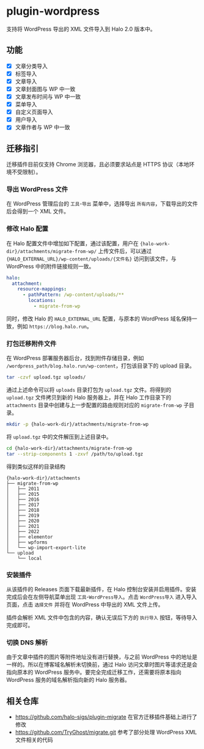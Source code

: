 # plugin-wordpress

支持将 WordPress 导出的 XML 文件导入到 Halo 2.0 版本中。

## 功能

- [x] 文章分类导入
- [x] 标签导入
- [x] 文章导入
- [x] 文章封面图与 WP 中一致
- [x] 文章发布时间与 WP 中一致
- [x] 菜单导入
- [x] 自定义页面导入
- [x] 用户导入
- [x] 文章作者与 WP 中一致

## 迁移指引

迁移插件目前仅支持 Chrome 浏览器，且必须要求站点是 HTTPS 协议（本地环境不受限制）。

### 导出 WordPress 文件

在 WordPress 管理后台的 `工具`-`导出` 菜单中，选择导出 `所有内容`，下载导出的文件后会得到一个 XML 文件。

### 修改 Halo 配置

在 Halo 配置文件中增加如下配置，通过该配置，用户在 `{halo-work-dir}/attachments/migrate-from-wp/` 上传文件后，可以通过 `{HALO_EXTERNAL_URL}/wp-content/uploads/{文件名}` 访问到该文件，与 WordPress 中的附件链接规则一致。

```yaml
halo:
  attachment:
    resource-mappings:
      - pathPattern: /wp-content/uploads/**
        locations:
          - migrate-from-wp
```

同时，修改 Halo 的 `HALO_EXTERNAL_URL` 配置，与原本的 WordPress 域名保持一致，例如 `https://blog.halo.run`。

### 打包迁移附件文件

在 WordPress 部署服务器后台，找到附件存储目录，例如 `/wordpress_path/blog.halo.run/wp-content`，打包该目录下的 upload 目录。

```bash
tar -czvf upload.tgz uploads/
```

通过上述命令可以将 `uploads` 目录打包为 `upload.tgz` 文件。将得到的 `upload.tgz` 文件拷贝到新的 Halo 服务器上，并在 Halo 工作目录下的 `attachments` 目录中创建与上一步配置的路由规则对应的 `migrate-from-wp` 子目录。

```bash
mkdir -p {halo-work-dir}/attachments/migrate-from-wp
```

将 `upload.tgz` 中的文件解压到上述目录中。

```bash
cd {halo-work-dir}/attachments/migrate-from-wp
tar --strip-components 1 -zxvf /path/to/upload.tgz
```

得到类似这样的目录结构

```
{halo-work-dir}/attachments
├── migrate-from-wp
│   ├── 2011
│   ├── 2015
│   ├── 2016
│   ├── 2017
│   ├── 2018
│   ├── 2019
│   ├── 2020
│   ├── 2021
│   ├── 2022
│   ├── elementor
│   ├── wpforms
│   └── wp-import-export-lite
└── upload
    └── local
```

### 安装插件

从该插件的 Releases 页面下载最新插件，在 Halo 控制台安装并启用插件。安装完成后会在左侧导航菜单出现 `工具`-`WordPress导入`。点击 `WordPress导入` 进入导入页面，点击 `选择文件` 并将在 WordPress 中导出的 XML 文件上传。

插件会解析 XML 文件中包含的内容，确认无误后下方的 `执行导入` 按钮，等待导入完成即可。

### 切换 DNS 解析

由于文章中插件的图片等附件地址没有进行替换，与之前 WordPress 中的地址是一样的。所以在博客域名解析未切换前，通过 Halo 访问文章时图片等请求还是会指向原本的 WordPress 服务中。要完全完成迁移工作，还需要将原本指向 WordPress 服务的域名解析指向新的 Halo 服务器。

## 相关仓库

- https://github.com/halo-sigs/plugin-migrate 在官方迁移插件基础上进行了修改
- https://github.com/TryGhost/migrate.git 参考了部分处理 WordPress XML 文件相关的代码
